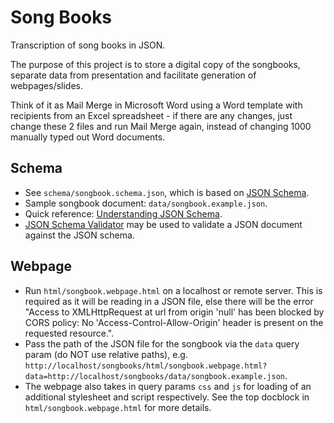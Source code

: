 # Song Books

Transcription of song books in JSON.

The purpose of this project is to store a digital copy of the songbooks, separate data from presentation
and facilitate generation of webpages/slides.

Think of it as Mail Merge in Microsoft Word using a Word template with recipients from an Excel spreadsheet - if there
are any changes, just change these 2 files and run Mail Merge again, instead of changing 1000 manually typed out
Word documents.

## Schema
- See `schema/songbook.schema.json`, which is based on [JSON Schema](https://json-schema.org/).
- Sample songbook document: `data/songbook.example.json`.
- Quick reference: [Understanding JSON Schema](https://json-schema.org/understanding-json-schema/index.html).
- [JSON Schema Validator](https://www.jsonschemavalidator.net/) may be used to validate a JSON document against
  the JSON schema.

## Webpage
- Run `html/songbook.webpage.html` on a localhost or remote server. This is required as it will be reading in
  a JSON file, else there will be the error "Access to XMLHttpRequest at url from origin 'null' has been blocked by
  CORS policy: No 'Access-Control-Allow-Origin' header is present on the requested resource.".
- Pass the path of the JSON file for the songbook via the `data` query param (do NOT use relative paths), e.g.
  `http://localhost/songbooks/html/songbook.webpage.html?data=http://localhost/songbooks/data/songbook.example.json`.
- The webpage also takes in query params `css` and `js` for loading of an additional stylesheet and script
  respectively. See the top docblock in `html/songbook.webpage.html` for more details.
